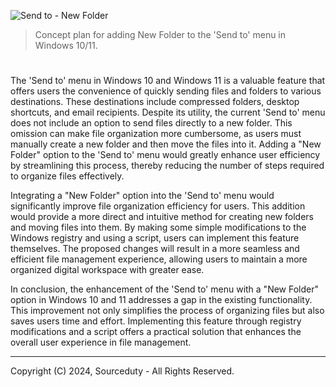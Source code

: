 ![Send to - New Folder](https://github.com/sourceduty/Send_to_New_Folder/assets/123030236/bac845c0-0587-4eae-9618-9bb62ea25bed)

> Concept plan for adding New Folder to the 'Send to' menu in Windows 10/11.

#

The 'Send to' menu in Windows 10 and Windows 11 is a valuable feature that offers users the convenience of quickly sending files and folders to various destinations. These destinations include compressed folders, desktop shortcuts, and email recipients. Despite its utility, the current 'Send to' menu does not include an option to send files directly to a new folder. This omission can make file organization more cumbersome, as users must manually create a new folder and then move the files into it. Adding a "New Folder" option to the 'Send to' menu would greatly enhance user efficiency by streamlining this process, thereby reducing the number of steps required to organize files effectively.

Integrating a "New Folder" option into the 'Send to' menu would significantly improve file organization efficiency for users. This addition would provide a more direct and intuitive method for creating new folders and moving files into them. By making some simple modifications to the Windows registry and using a script, users can implement this feature themselves. The proposed changes will result in a more seamless and efficient file management experience, allowing users to maintain a more organized digital workspace with greater ease.

In conclusion, the enhancement of the 'Send to' menu with a "New Folder" option in Windows 10 and 11 addresses a gap in the existing functionality. This improvement not only simplifies the process of organizing files but also saves users time and effort. Implementing this feature through registry modifications and a script offers a practical solution that enhances the overall user experience in file management.

***
Copyright (C) 2024, Sourceduty - All Rights Reserved.
